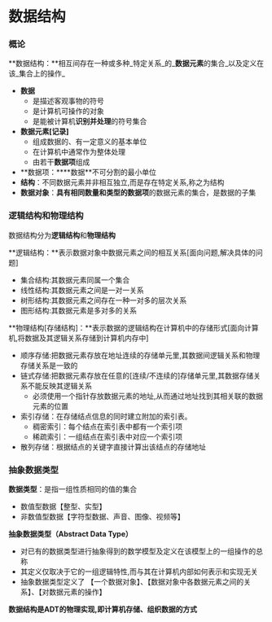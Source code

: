 # 数据结构

### 概论

**数据结构：**相互间存在一种或多种_特定关系_的_**数据元素**的集合_以及定义在该_集合上的操作_

* **数据**
  * 是描述客观事物的符号
  * 是计算机可操作的对象
  * 是能被计算机**识别并处理**的符号集合
* **数据元素\[记录\]**
  * 组成数据的、有一定意义的基本单位
  * 在计算机中通常作为整体处理
  * 由若干**数据项**组成
* **数据项：\*\***数据\*\*不可分割的最小单位
* **结构**：不同数据元素并非相互独立,而是存在特定关系,称之为结构
* **数据对象**：**具有相同数量和类型的数据项**的数据元素的集合，是数据的子集

### 逻辑结构和物理结构

数据结构分为**逻辑结构**和**物理结构**

**逻辑结构：**表示数据对象中数据元素之间的相互关系\[面向问题,解决具体的问题\]

* 集合结构:其数据元素同属一个集合
* 线性结构:其数据元素之间是一对一关系
* 树形结构:其数据元素之间存在一种一对多的层次关系
* 图形结构:其数据元素是多对多的关系

**物理结构\[存储结构\]：**表示数据的逻辑结构在计算机中的存储形式\[面向计算机,将数据及其逻辑关系存储到计算机内存中\]

* 顺序存储:把数据元素存放在地址连续的存储单元里,其数据间逻辑关系和物理存储关系是一致的  
* 链式存储:把数据元素存放在任意的\[连续/不连续的\]存储单元里,其数据存储关系不能反映其逻辑关系
  * 必须使用一个指针存放数据元素的地址,从而通过地址找到其相关联的数据元素的位置
* 索引存储：在存储结点信息的同时建立附加的索引表。
  * 稠密索引：每个结点在索引表中都有一个索引项
  * 稀疏索引：一组结点在索引表中对应一个索引项
* 散列存储：根据结点的关键字直接计算出该结点的存储地址

### 抽象数据类型

**数据类型**：是指一组性质相同的值的集合

* 数值型数据【整型、实型】
* 非数值型数据【字符型数据、声音、图像、视频等】

**抽象数据类型（Abstract Data Type）**

* 对已有的数据类型进行抽象得到的数学模型及定义在该模型上的一组操作的总称
* 其定义仅取决于它的一组逻辑特性,而与其在计算机内部如何表示和实现无关
* 抽象数据类型定义了 【一个数据对象】、【数据对象中各数据元素之间的关系】、【对数据元素的操作】

**数据结构是ADT的物理实现,即计算机存储、组织数据的方式**

